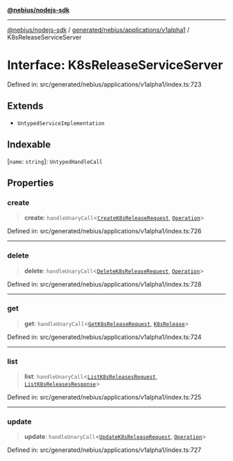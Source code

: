 [**@nebius/nodejs-sdk**](../../../../../README.md)

***

[@nebius/nodejs-sdk](../../../../../README.md) / [generated/nebius/applications/v1alpha1](../README.md) / K8sReleaseServiceServer

# Interface: K8sReleaseServiceServer

Defined in: src/generated/nebius/applications/v1alpha1/index.ts:723

## Extends

- `UntypedServiceImplementation`

## Indexable

\[`name`: `string`\]: `UntypedHandleCall`

## Properties

### create

> **create**: `handleUnaryCall`\<[`CreateK8sReleaseRequest`](CreateK8sReleaseRequest.md), [`Operation`](../../../common/v1/interfaces/Operation.md)\>

Defined in: src/generated/nebius/applications/v1alpha1/index.ts:726

***

### delete

> **delete**: `handleUnaryCall`\<[`DeleteK8sReleaseRequest`](DeleteK8sReleaseRequest.md), [`Operation`](../../../common/v1/interfaces/Operation.md)\>

Defined in: src/generated/nebius/applications/v1alpha1/index.ts:728

***

### get

> **get**: `handleUnaryCall`\<[`GetK8sReleaseRequest`](GetK8sReleaseRequest.md), [`K8sRelease`](K8sRelease.md)\>

Defined in: src/generated/nebius/applications/v1alpha1/index.ts:724

***

### list

> **list**: `handleUnaryCall`\<[`ListK8sReleasesRequest`](ListK8sReleasesRequest.md), [`ListK8sReleasesResponse`](ListK8sReleasesResponse.md)\>

Defined in: src/generated/nebius/applications/v1alpha1/index.ts:725

***

### update

> **update**: `handleUnaryCall`\<[`UpdateK8sReleaseRequest`](UpdateK8sReleaseRequest.md), [`Operation`](../../../common/v1/interfaces/Operation.md)\>

Defined in: src/generated/nebius/applications/v1alpha1/index.ts:727
